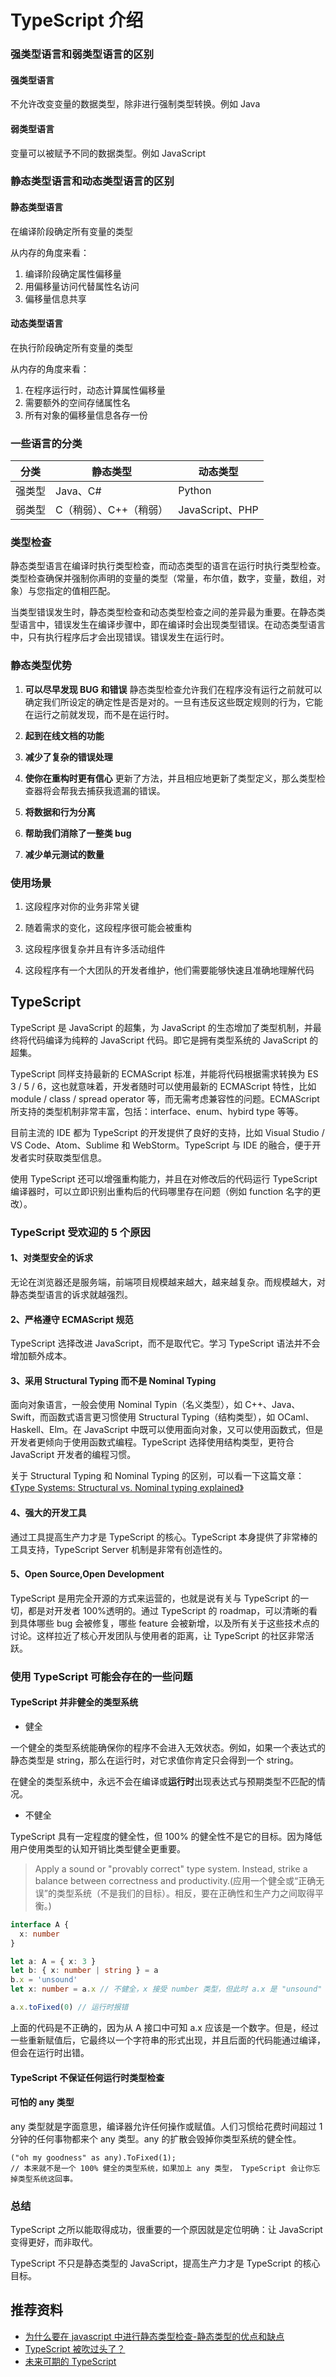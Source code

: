 <!--
 * @Author: chenfangxu
 * @Date: 2019-10-26 20:32:36
 * @LastEditTime: 2020-10-09 07:54:25
 * @LastEditors: Please set LastEditors
 * @Description: TypeScript 介绍
 * @FilePath: /front/JavaScript/typescript/intro.md
-->

# TypeScript 介绍

### 强类型语言和弱类型语言的区别

#### 强类型语言

不允许改变变量的数据类型，除非进行强制类型转换。例如 Java

#### 弱类型语言

变量可以被赋予不同的数据类型。例如 JavaScript

### 静态类型语言和动态类型语言的区别

#### 静态类型语言

在编译阶段确定所有变量的类型

从内存的角度来看：

1. 编译阶段确定属性偏移量
2. 用偏移量访问代替属性名访问
3. 偏移量信息共享

#### 动态类型语言

在执行阶段确定所有变量的类型

从内存的角度来看：

1. 在程序运行时，动态计算属性偏移量
2. 需要额外的空间存储属性名
3. 所有对象的偏移量信息各存一份

### 一些语言的分类

| 分类   | 静态类型               | 动态类型        |
| ------ | ---------------------- | --------------- |
| 强类型 | Java、C#               | Python          |
| 弱类型 | C（稍弱）、C++（稍弱） | JavaScript、PHP |

### 类型检查

静态类型语言在编译时执行类型检查，而动态类型的语言在运行时执行类型检查。类型检查确保并强制你声明的变量的类型（常量，布尔值，数字，变量，数组，对象）与您指定的值相匹配。

当类型错误发生时，静态类型检查和动态类型检查之间的差异最为重要。在静态类型语言中，错误发生在编译步骤中，即在编译时会出现类型错误。在动态类型语言中，只有执行程序后才会出现错误。错误发生在运行时。

### 静态类型优势

1. **可以尽早发现 BUG 和错误**
   静态类型检查允许我们在程序没有运行之前就可以确定我们所设定的确定性是否是对的。一旦有违反这些既定规则的行为，它能在运行之前就发现，而不是在运行时。

2. **起到在线文档的功能**

3. **减少了复杂的错误处理**

4. **使你在重构时更有信心**
   更新了方法，并且相应地更新了类型定义，那么类型检查器将会帮我去捕获我遗漏的错误。

5. **将数据和行为分离**

6. **帮助我们消除了一整类 bug**

7. **减少单元测试的数量**

### 使用场景

1. 这段程序对你的业务非常关键

2. 随着需求的变化，这段程序很可能会被重构

3. 这段程序很复杂并且有许多活动组件

4. 这段程序有一个大团队的开发者维护，他们需要能够快速且准确地理解代码

## TypeScript

TypeScript 是 JavaScript 的超集，为 JavaScript 的生态增加了类型机制，并最终将代码编译为纯粹的 JavaScript 代码。即它是拥有类型系统的 JavaScript 的超集。

TypeScript 同样支持最新的 ECMAScript 标准，并能将代码根据需求转换为 ES 3 / 5 / 6，这也就意味着，开发者随时可以使用最新的 ECMAScript 特性，比如 module / class / spread operator 等，而无需考虑兼容性的问题。ECMAScript 所支持的类型机制非常丰富，包括：interface、enum、hybird type 等等。

目前主流的 IDE 都为 TypeScript 的开发提供了良好的支持，比如 Visual Studio / VS Code、Atom、Sublime 和 WebStorm。TypeScript 与 IDE 的融合，便于开发者实时获取类型信息。

使用 TypeScript 还可以增强重构能力，并且在对修改后的代码运行 TypeScript 编译器时，可以立即识别出重构后的代码哪里存在问题（例如 function 名字的更改）。

### TypeScript 受欢迎的 5 个原因

#### 1、对类型安全的诉求

无论在浏览器还是服务端，前端项目规模越来越大，越来越复杂。而规模越大，对静态类型语言的诉求就越强烈。

#### 2、严格遵守 ECMAScript 规范

TypeScript 选择改进 JavaScript，而不是取代它。学习 TypeScript 语法并不会增加额外成本。

#### 3、采用 Structural Typing 而不是 Nominal Typing

面向对象语言，一般会使用 Nominal Typin（名义类型），如 C++、Java、Swift，而函数式语言更习惯使用 Structural Typing（结构类型），如 OCaml、Haskell、Elm。在 JavaScript 中既可以使用面向对象，又可以使用函数式，但是开发者更倾向于使用函数式编程。TypeScript 选择使用结构类型，更符合 JavaScript 开发者的编程习惯。

关于 Structural Typing 和 Nominal Typing 的区别，可以看一下这篇文章：[《Type Systems: Structural vs. Nominal typing explained》](https://medium.com/@thejameskyle/type-systems-structural-vs-nominal-typing-explained-56511dd969f4)

#### 4、强大的开发工具

通过工具提高生产力才是 TypeScript 的核心。TypeScript 本身提供了非常棒的工具支持，TypeScript Server 机制是非常有创造性的。

#### 5、Open Source,Open Development

TypeScript 是用完全开源的方式来运营的，也就是说有关与 TypeScript 的一切，都是对开发者 100%透明的。通过 TypeScript 的 roadmap，可以清晰的看到具体哪些 bug 会被修复，哪些 feature 会被新增，以及所有关于这些技术点的讨论。这样拉近了核心开发团队与使用者的距离，让 TypeScript 的社区非常活跃。

### 使用 TypeScript 可能会存在的一些问题

#### TypeScript 并非健全的类型系统

- 健全

一个健全的类型系统能确保你的程序不会进入无效状态。例如，如果一个表达式的静态类型是 string，那么在运行时，对它求值你肯定只会得到一个 string。

在健全的类型系统中，永远不会在编译或**运行时**出现表达式与预期类型不匹配的情况。

- 不健全

TypeScript 具有一定程度的健全性，但 100% 的健全性不是它的目标。因为降低用户使用类型的认知开销比类型健全更重要。

> Apply a sound or "provably correct" type system. Instead, strike a balance between correctness and productivity.(应用一个健全或“正确无误”的类型系统（不是我们的目标）。相反，要在正确性和生产力之间取得平衡。)

```ts
interface A {
  x: number
}

let a: A = { x: 3 }
let b: { x: number | string } = a
b.x = 'unsound'
let x: number = a.x // 不健全，x 接受 number 类型，但此时 a.x 是 "unsound"

a.x.toFixed(0) // 运行时报错
```

上面的代码是不正确的，因为从 A 接口中可知 a.x 应该是一个数字。但是，经过一些重新赋值后，它最终以一个字符串的形式出现，并且后面的代码能通过编译，但会在运行时出错。

#### TypeScript 不保证任何运行时类型检查

#### 可怕的 any 类型

any 类型就是字面意思，编译器允许任何操作或赋值。人们习惯给花费时间超过 1 分钟的任何事物都来个 any 类型。any 的扩散会毁掉你类型系统的健全性。

```
("oh my goodness" as any).ToFixed(1);
// 本来就不是一个 100% 健全的类型系统，如果加上 any 类型， TypeScript 会让你忘掉类型系统这回事。
```

### 总结

TypeScript 之所以能取得成功，很重要的一个原因就是定位明确：让 JavaScript 变得更好，而非取代。

TypeScript 不只是静态类型的 JavaScript，提高生产力才是 TypeScript 的核心目标。

## 推荐资料

- [为什么要在 javascript 中进行静态类型检查-静态类型的优点和缺点](https://www.jianshu.com/p/289b3c734a9f)
- [TypeScript 被吹过头了？](https://www.infoq.cn/article/hONCcNMIDZiVqzpxIK17)
- [未来可期的 TypeScript](https://mp.weixin.qq.com/s/a-k0HPU5pXzTvmByA8aS-g)
